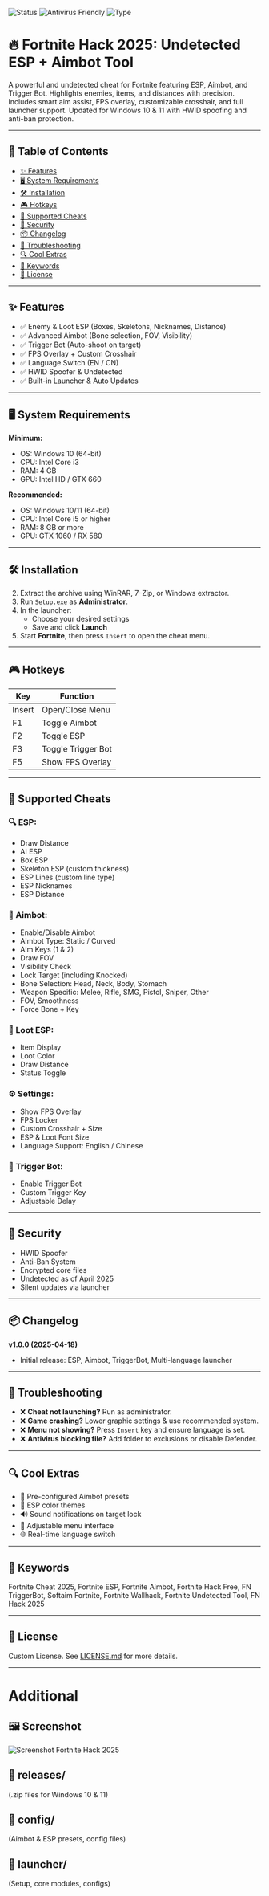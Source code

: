 ![Status](https://img.shields.io/badge/Status-Working-green) ![Antivirus Friendly](https://img.shields.io/badge/AV%20Bypass-✅-lightgrey) ![Type](https://img.shields.io/badge/Type-Aimbot/ESP-red)

# 🔥 Fortnite Hack 2025: Undetected ESP + Aimbot Tool

A powerful and undetected cheat for Fortnite featuring ESP, Aimbot, and Trigger Bot. Highlights enemies, items, and distances with precision. Includes smart aim assist, FPS overlay, customizable crosshair, and full launcher support. Updated for Windows 10 & 11 with HWID spoofing and anti-ban protection.

---

## 🚀 Table of Contents
- [✨ Features](#-features)  
- [🖥 System Requirements](#-system-requirements)  
- [🛠 Installation](#-installation)  
- [🎮 Hotkeys](#-hotkeys)  
- [📜 Supported Cheats](#-supported-cheats)  
- [🔐 Security](#-security)  
- [📦 Changelog](#-changelog)  
- [🧩 Troubleshooting](#-troubleshooting)  
- [🔍 Cool Extras](#-cool-extras)  
- [🔑 Keywords](#-keywords)  
- [📄 License](#-license)

---

## ✨ Features
- ✅ Enemy & Loot ESP (Boxes, Skeletons, Nicknames, Distance)
- ✅ Advanced Aimbot (Bone selection, FOV, Visibility)
- ✅ Trigger Bot (Auto-shoot on target)
- ✅ FPS Overlay + Custom Crosshair
- ✅ Language Switch (EN / CN)
- ✅ HWID Spoofer & Undetected
- ✅ Built-in Launcher & Auto Updates

---

## 🖥 System Requirements

**Minimum:**
- OS: Windows 10 (64-bit)  
- CPU: Intel Core i3  
- RAM: 4 GB  
- GPU: Intel HD / GTX 660  

**Recommended:**
- OS: Windows 10/11 (64-bit)  
- CPU: Intel Core i5 or higher  
- RAM: 8 GB or more  
- GPU: GTX 1060 / RX 580  

---

## 🛠 Installation



2. Extract the archive using WinRAR, 7-Zip, or Windows extractor.  
3. Run `Setup.exe` as **Administrator**.  
4. In the launcher:  
   - Choose your desired settings  
   - Save and click **Launch**  
5. Start **Fortnite**, then press `Insert` to open the cheat menu.

---

## 🎮 Hotkeys

| Key        | Function            |
|------------|---------------------|
| Insert     | Open/Close Menu     |
| F1         | Toggle Aimbot       |
| F2         | Toggle ESP          |
| F3         | Toggle Trigger Bot  |
| F5         | Show FPS Overlay    |

---

## 📜 Supported Cheats

### 🔍 ESP:
- Draw Distance  
- AI ESP  
- Box ESP  
- Skeleton ESP (custom thickness)  
- ESP Lines (custom line type)  
- ESP Nicknames  
- ESP Distance  

### 🎯 Aimbot:
- Enable/Disable Aimbot  
- Aimbot Type: Static / Curved  
- Aim Keys (1 & 2)  
- Draw FOV  
- Visibility Check  
- Lock Target (including Knocked)  
- Bone Selection: Head, Neck, Body, Stomach  
- Weapon Specific: Melee, Rifle, SMG, Pistol, Sniper, Other  
- FOV, Smoothness  
- Force Bone + Key  

### 🧱 Loot ESP:
- Item Display  
- Loot Color  
- Draw Distance  
- Status Toggle  

### ⚙️ Settings:
- Show FPS Overlay  
- FPS Locker  
- Custom Crosshair + Size  
- ESP & Loot Font Size  
- Language Support: English / Chinese  

### 🔫 Trigger Bot:
- Enable Trigger Bot  
- Custom Trigger Key  
- Adjustable Delay  

---

## 🔐 Security
- HWID Spoofer  
- Anti-Ban System  
- Encrypted core files  
- Undetected as of April 2025  
- Silent updates via launcher  

---

## 📦 Changelog

**v1.0.0 (2025-04-18)**  
- Initial release: ESP, Aimbot, TriggerBot, Multi-language launcher  

---

## 🧩 Troubleshooting

- ❌ **Cheat not launching?** Run as administrator.  
- ❌ **Game crashing?** Lower graphic settings & use recommended system.  
- ❌ **Menu not showing?** Press `Insert` key and ensure language is set.  
- ❌ **Antivirus blocking file?** Add folder to exclusions or disable Defender.  

---

## 🔍 Cool Extras
- 🎯 Pre-configured Aimbot presets  
- 🎨 ESP color themes  
- 🔊 Sound notifications on target lock  
- 🧩 Adjustable menu interface  
- 🌐 Real-time language switch  

---

## 🔑 Keywords
Fortnite Cheat 2025, Fortnite ESP, Fortnite Aimbot, Fortnite Hack Free, FN TriggerBot, Softaim Fortnite, Fortnite Wallhack, Fortnite Undetected Tool, FN Hack 2025  

---

## 📄 License
Custom License. See [LICENSE.md](LICENSE.md) for more details.

---

# Additional

## 🖼️ Screenshot
![Screenshot Fortnite Hack 2025](https://i.imgur.com/p817DPS.png)

## 📁 releases/
(.zip files for Windows 10 & 11)

## 📁 config/
(Aimbot & ESP presets, config files)

## 📁 launcher/
(Setup, core modules, configs)
